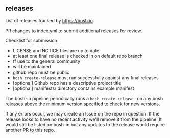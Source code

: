 ## releases

List of releases tracked by https://bosh.io.

PR changes to index.yml to submit additional releases for review.

Checklist for submission:

- LICENSE and NOTICE files are up to date
- at least one final release is checked in on default repo branch
- ff use to the general community
- will be maintained
- github repo must be public
- `bosh create-release` must run successfully against any final releases
- [optional] Github repo has a descriptive project title
- [optional] manifests/ directory contains example manifest

 The bosh-io pipeline periodically runs a `bosh create-release ` 
 on any bosh releases above the minimum version specified to check for new versions.
 
 If any errors occur, we may create an Issue on the repo in question.
 If the release looks to have no recent activity we'll remove it from the pipeline. It would still be listed on bosh-io but any updates to the release would require another PR to this repo.
